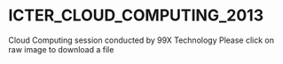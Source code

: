 ICTER_CLOUD_COMPUTING_2013
==========================

Cloud Computing session conducted by 99X Technology 
Please click on raw image to download a file
